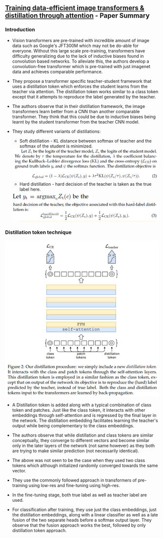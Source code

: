 ## [Training data-efficient image transformers & distillation through attention](https://arxiv.org/pdf/2012.12877.pdf) - Paper Summary

### Introduction

- Vision transformers are pre-trained with incredible amount of image data such as Google's JFT300M which may not be do-able for everyone. Without this large scale pre-training, transformers have difficulty generalizing due to the lack of inductive biases found in convolution based networks. To alleviate this, the authors develop a convolution-free transformer which is pre-trained with just imagenet data and achieves comparable performance.

- They propose a transformer specific teacher-student framework that uses a distillation token which enforces the student learns from the teacher via attention. The distillation token works similar to a class token except that it attempts to reproduce the label generated by the teacher.

- The authors observe that in their distillation framework, the image transformers learn better from a CNN than another comparable transformer. They think that this could be due to inductive biases being learnt by the student transformer from the teacher CNN model.

- They study different variants of distillations:
  - Soft distillation - KL distance between softmax of teacher and the softmax of the student is minimized.
  <img src="../paperSummaries/deit1.PNG?raw=true"/>

  - Hard distillation - hard decision of the teacher is taken as the true label here.   
  <img src="../paperSummaries/deit2.PNG?raw=true"/>
  <img src="../paperSummaries/deit3.PNG?raw=true"/>

### Distillation token technique

<img src="../paperSummaries/deit4.PNG?raw=true"/>

- A Distillation token is added along with a typical combination of class token and patches. Just like the class token, it interacts with other embeddings through self-attention and is regressed by the final layer in the network. The distillation embedding facilitates learning the teacher's output while being complementary to the class embeddings.

- The authors observe that while distillation and class tokens are similar conceptually, they converge to different vectors and become similar only in the later layers of the network (not same however) as they both are trying to make similar prediction (not necessarily identical). 

- The above was not seen to be the case when they used two class tokens which although initialized randomly converged towards the same vector.

- They use the commonly followed approach in transformers of pre-training using low-res and fine-tuning using high-res.

- In the fine-tuning stage, both true label as well as teacher label are used.

- For classification after training, they use just the class embeddings, just the distillation embeddings, along with a linear classifier as well as a late fusion of the two separate heads before a softmax output layer. They observe that the fusion approach works the best, followed by only distillation token approach.



